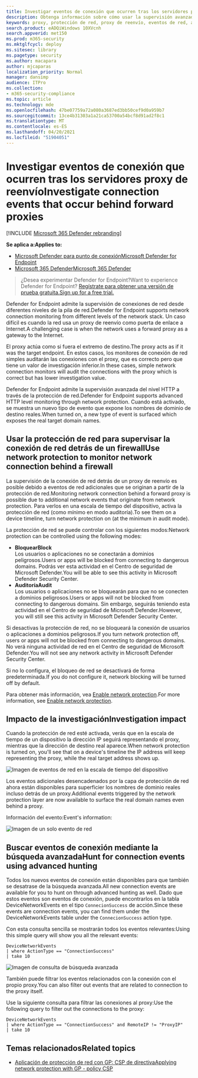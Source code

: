 ```yaml
---
title: Investigar eventos de conexión que ocurren tras los servidores proxy de reenvío
description: Obtenga información sobre cómo usar la supervisión avanzada del nivel HTTP a través de la protección de red en Microsoft Defender para endpoint, que muestra un destino real, en lugar de un proxy.
keywords: proxy, protección de red, proxy de reenvío, eventos de red, auditoría, bloqueo, nombres de dominio, dominio
search.product: eADQiWindows 10XVcnh
search.appverid: met150
ms.prod: m365-security
ms.mktglfcycl: deploy
ms.sitesec: library
ms.pagetype: security
ms.author: macapara
author: mjcaparas
localization_priority: Normal
manager: dansimp
audience: ITPro
ms.collection:
- m365-security-compliance
ms.topic: article
ms.technology: mde
ms.openlocfilehash: 47be07759a72a080a3687ed3bb50cef9d0a959b7
ms.sourcegitcommit: 13ce4b31303a1a21ca53700a54bcf8d91ad2f8c1
ms.translationtype: MT
ms.contentlocale: es-ES
ms.lasthandoff: 04/20/2021
ms.locfileid: "51904051"
---
```

# <a name="investigate-connection-events-that-occur-behind-forward-proxies"></a><span data-ttu-id="35b21-104">Investigar eventos de conexión que ocurren tras los servidores proxy de reenvío</span><span class="sxs-lookup"><span data-stu-id="35b21-104">Investigate connection events that occur behind forward proxies</span></span>

[!INCLUDE [Microsoft 365 Defender rebranding](../../includes/microsoft-defender.md)]

<span data-ttu-id="35b21-105">**Se aplica a:**</span><span class="sxs-lookup"><span data-stu-id="35b21-105">**Applies to:**</span></span>
- [<span data-ttu-id="35b21-106">Microsoft Defender para punto de conexión</span><span class="sxs-lookup"><span data-stu-id="35b21-106">Microsoft Defender for Endpoint</span></span>](https://go.microsoft.com/fwlink/p/?linkid=2154037)
- [<span data-ttu-id="35b21-107">Microsoft 365 Defender</span><span class="sxs-lookup"><span data-stu-id="35b21-107">Microsoft 365 Defender</span></span>](https://go.microsoft.com/fwlink/?linkid=2118804)

> <span data-ttu-id="35b21-108">¿Desea experimentar Defender for Endpoint?</span><span class="sxs-lookup"><span data-stu-id="35b21-108">Want to experience Defender for Endpoint?</span></span> [<span data-ttu-id="35b21-109">Regístrate para obtener una versión de prueba gratuita.</span><span class="sxs-lookup"><span data-stu-id="35b21-109">Sign up for a free trial.</span></span>](https://www.microsoft.com/microsoft-365/windows/microsoft-defender-atp?ocid=docs-wdatp-investigatemachines-abovefoldlink)

<span data-ttu-id="35b21-110">Defender for Endpoint admite la supervisión de conexiones de red desde diferentes niveles de la pila de red.</span><span class="sxs-lookup"><span data-stu-id="35b21-110">Defender for Endpoint supports network connection monitoring from different levels of the network stack.</span></span> <span data-ttu-id="35b21-111">Un caso difícil es cuando la red usa un proxy de reenvío como puerta de enlace a Internet.</span><span class="sxs-lookup"><span data-stu-id="35b21-111">A challenging case is when the network uses a forward proxy as a gateway to the Internet.</span></span>

<span data-ttu-id="35b21-112">El proxy actúa como si fuera el extremo de destino.</span><span class="sxs-lookup"><span data-stu-id="35b21-112">The proxy acts as if it was the target endpoint.</span></span>  <span data-ttu-id="35b21-113">En estos casos, los monitores de conexión de red simples auditarán las conexiones con el proxy, que es correcto pero que tiene un valor de investigación inferior.</span><span class="sxs-lookup"><span data-stu-id="35b21-113">In these cases, simple network connection monitors will audit the connections with the proxy which is correct but has lower investigation value.</span></span> 

<span data-ttu-id="35b21-114">Defender for Endpoint admite la supervisión avanzada del nivel HTTP a través de la protección de red.</span><span class="sxs-lookup"><span data-stu-id="35b21-114">Defender for Endpoint supports advanced HTTP level monitoring through network protection.</span></span> <span data-ttu-id="35b21-115">Cuando está activado, se muestra un nuevo tipo de evento que expone los nombres de dominio de destino reales.</span><span class="sxs-lookup"><span data-stu-id="35b21-115">When turned on, a new type of event is surfaced which exposes the real target domain names.</span></span>

## <a name="use-network-protection-to-monitor-network-connection-behind-a-firewall"></a><span data-ttu-id="35b21-116">Usar la protección de red para supervisar la conexión de red detrás de un firewall</span><span class="sxs-lookup"><span data-stu-id="35b21-116">Use network protection to monitor network connection behind a firewall</span></span>
<span data-ttu-id="35b21-117">La supervisión de la conexión de red detrás de un proxy de reenvío es posible debido a eventos de red adicionales que se originan a partir de la protección de red.</span><span class="sxs-lookup"><span data-stu-id="35b21-117">Monitoring network connection behind a forward proxy is possible due to additional network events that originate from network protection.</span></span> <span data-ttu-id="35b21-118">Para verlos en una escala de tiempo del dispositivo, activa la protección de red (como mínimo en modo auditoría).</span><span class="sxs-lookup"><span data-stu-id="35b21-118">To see them on a device timeline, turn network protection on (at the minimum in audit mode).</span></span> 

<span data-ttu-id="35b21-119">La protección de red se puede controlar con los siguientes modos:</span><span class="sxs-lookup"><span data-stu-id="35b21-119">Network protection can be controlled using the following modes:</span></span>

- <span data-ttu-id="35b21-120">**Bloquear**</span><span class="sxs-lookup"><span data-stu-id="35b21-120">**Block**</span></span> <br> <span data-ttu-id="35b21-121">Los usuarios o aplicaciones no se conectarán a dominios peligrosos.</span><span class="sxs-lookup"><span data-stu-id="35b21-121">Users or apps will be blocked from connecting to dangerous domains.</span></span> <span data-ttu-id="35b21-122">Podrás ver esta actividad en el Centro de seguridad de Microsoft Defender.</span><span class="sxs-lookup"><span data-stu-id="35b21-122">You will be able to see this activity in Microsoft Defender Security Center.</span></span>
- <span data-ttu-id="35b21-123">**Auditoría**</span><span class="sxs-lookup"><span data-stu-id="35b21-123">**Audit**</span></span> <br> <span data-ttu-id="35b21-124">Los usuarios o aplicaciones no se bloquearán para que no se conecten a dominios peligrosos.</span><span class="sxs-lookup"><span data-stu-id="35b21-124">Users or apps will not be blocked from connecting to dangerous domains.</span></span> <span data-ttu-id="35b21-125">Sin embargo, seguirás teniendo esta actividad en el Centro de seguridad de Microsoft Defender.</span><span class="sxs-lookup"><span data-stu-id="35b21-125">However, you will still see this activity in Microsoft Defender Security Center.</span></span>


<span data-ttu-id="35b21-126">Si desactivas la protección de red, no se bloqueará la conexión de usuarios o aplicaciones a dominios peligrosos.</span><span class="sxs-lookup"><span data-stu-id="35b21-126">If you turn network protection off, users or apps will not be blocked from connecting to dangerous domains.</span></span> <span data-ttu-id="35b21-127">No verá ninguna actividad de red en el Centro de seguridad de Microsoft Defender.</span><span class="sxs-lookup"><span data-stu-id="35b21-127">You will not see any network activity in Microsoft Defender Security Center.</span></span>

<span data-ttu-id="35b21-128">Si no lo configura, el bloqueo de red se desactivará de forma predeterminada.</span><span class="sxs-lookup"><span data-stu-id="35b21-128">If you do not configure it, network blocking will be turned off by default.</span></span>

<span data-ttu-id="35b21-129">Para obtener más información, vea [Enable network protection](enable-network-protection.md).</span><span class="sxs-lookup"><span data-stu-id="35b21-129">For more information, see [Enable network protection](enable-network-protection.md).</span></span>

## <a name="investigation-impact"></a><span data-ttu-id="35b21-130">Impacto de la investigación</span><span class="sxs-lookup"><span data-stu-id="35b21-130">Investigation impact</span></span>
<span data-ttu-id="35b21-131">Cuando la protección de red esté activada, verás que en la escala de tiempo de un dispositivo la dirección IP seguirá representando el proxy, mientras que la dirección de destino real aparece.</span><span class="sxs-lookup"><span data-stu-id="35b21-131">When network protection is turned on, you'll see that on a device's timeline the IP address will keep representing the proxy, while the real target address shows up.</span></span>

![Imagen de eventos de red en la escala de tiempo del dispositivo](images/atp-proxy-investigation.png)

<span data-ttu-id="35b21-133">Los eventos adicionales desencadenados por la capa de protección de red ahora están disponibles para superficier los nombres de dominio reales incluso detrás de un proxy.</span><span class="sxs-lookup"><span data-stu-id="35b21-133">Additional events triggered by the network protection layer are now available to surface the real domain names even behind a proxy.</span></span>

<span data-ttu-id="35b21-134">Información del evento:</span><span class="sxs-lookup"><span data-stu-id="35b21-134">Event's information:</span></span>

![Imagen de un solo evento de red](images/atp-proxy-investigation-event.png)



## <a name="hunt-for-connection-events-using-advanced-hunting"></a><span data-ttu-id="35b21-136">Buscar eventos de conexión mediante la búsqueda avanzada</span><span class="sxs-lookup"><span data-stu-id="35b21-136">Hunt for connection events using advanced hunting</span></span> 
<span data-ttu-id="35b21-137">Todos los nuevos eventos de conexión están disponibles para que también se desatrase de la búsqueda avanzada.</span><span class="sxs-lookup"><span data-stu-id="35b21-137">All new connection events are available for you to hunt on through advanced hunting as well.</span></span> <span data-ttu-id="35b21-138">Dado que estos eventos son eventos de conexión, puede encontrarlos en la tabla DeviceNetworkEvents en el tipo `ConnecionSuccess` de acción.</span><span class="sxs-lookup"><span data-stu-id="35b21-138">Since these events are connection events, you can find them under the DeviceNetworkEvents table under the `ConnecionSuccess` action type.</span></span>

<span data-ttu-id="35b21-139">Con esta consulta sencilla se mostrarán todos los eventos relevantes:</span><span class="sxs-lookup"><span data-stu-id="35b21-139">Using this simple query will show you all the relevant events:</span></span>

```
DeviceNetworkEvents
| where ActionType == "ConnectionSuccess" 
| take 10
```

![Imagen de consulta de búsqueda avanzada](images/atp-proxy-investigation-ah.png)

<span data-ttu-id="35b21-141">También puede filtrar los eventos relacionados con la conexión con el propio proxy.</span><span class="sxs-lookup"><span data-stu-id="35b21-141">You can also filter out  events that are related to connection to the proxy itself.</span></span> 

<span data-ttu-id="35b21-142">Use la siguiente consulta para filtrar las conexiones al proxy:</span><span class="sxs-lookup"><span data-stu-id="35b21-142">Use the following query to filter out the connections to the proxy:</span></span>

```
DeviceNetworkEvents
| where ActionType == "ConnectionSuccess" and RemoteIP != "ProxyIP"  
| take 10
```



## <a name="related-topics"></a><span data-ttu-id="35b21-143">Temas relacionados</span><span class="sxs-lookup"><span data-stu-id="35b21-143">Related topics</span></span>
- [<span data-ttu-id="35b21-144">Aplicación de protección de red con GP: CSP de directiva</span><span class="sxs-lookup"><span data-stu-id="35b21-144">Applying network protection with GP - policy CSP</span></span>](https://docs.microsoft.com/windows/client-management/mdm/policy-csp-defender#defender-enablenetworkprotection)
